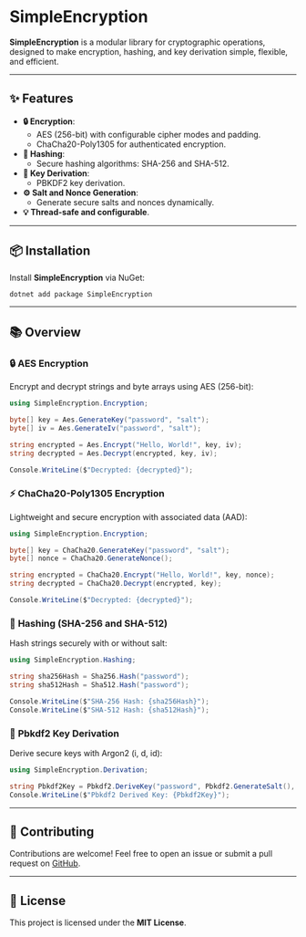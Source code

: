 ﻿# SimpleEncryption

**SimpleEncryption** is a modular library for cryptographic operations, designed to make encryption, hashing, and key derivation simple, flexible, and efficient.

---

## ✨ Features
- **🔒 Encryption**:
  - AES (256-bit) with configurable cipher modes and padding.
  - ChaCha20-Poly1305 for authenticated encryption.
- **🔑 Hashing**:
  - Secure hashing algorithms: SHA-256 and SHA-512.
- **🧩 Key Derivation**:
  - PBKDF2 key derivation.
- **⚙️ Salt and Nonce Generation**:
  - Generate secure salts and nonces dynamically.
- **💡 Thread-safe and configurable**.

---

## 📦 Installation

Install **SimpleEncryption** via NuGet:

```bash
dotnet add package SimpleEncryption
```

---

## 📚 Overview

### 🔒 **AES Encryption**
Encrypt and decrypt strings and byte arrays using AES (256-bit):
```csharp
using SimpleEncryption.Encryption;

byte[] key = Aes.GenerateKey("password", "salt");
byte[] iv = Aes.GenerateIv("password", "salt");

string encrypted = Aes.Encrypt("Hello, World!", key, iv);
string decrypted = Aes.Decrypt(encrypted, key, iv);

Console.WriteLine($"Decrypted: {decrypted}");
```

### ⚡ **ChaCha20-Poly1305 Encryption**
Lightweight and secure encryption with associated data (AAD):
```csharp
using SimpleEncryption.Encryption;

byte[] key = ChaCha20.GenerateKey("password", "salt");
byte[] nonce = ChaCha20.GenerateNonce();

string encrypted = ChaCha20.Encrypt("Hello, World!", key, nonce);
string decrypted = ChaCha20.Decrypt(encrypted, key);

Console.WriteLine($"Decrypted: {decrypted}");
```

### 🔑 **Hashing (SHA-256 and SHA-512)**
Hash strings securely with or without salt:
```csharp
using SimpleEncryption.Hashing;

string sha256Hash = Sha256.Hash("password");
string sha512Hash = Sha512.Hash("password");

Console.WriteLine($"SHA-256 Hash: {sha256Hash}");
Console.WriteLine($"SHA-512 Hash: {sha512Hash}");
```

### 🧩 **Pbkdf2 Key Derivation**
Derive secure keys with Argon2 (i, d, id):
```csharp
using SimpleEncryption.Derivation;

string Pbkdf2Key = Pbkdf2.DeriveKey("password", Pbkdf2.GenerateSalt(), keyLength: 32);
Console.WriteLine($"Pbkdf2 Derived Key: {Pbkdf2Key}");
```

---

## 🤝 Contributing
Contributions are welcome! Feel free to open an issue or submit a pull request on [GitHub](https://github.com/Davimity/Simple/tree/main/SimpleEncryption).

---

## 📜 License
This project is licensed under the **MIT License**.

